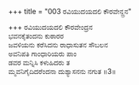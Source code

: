 +++
title = "003 ರವಿಯುದಯದಲಿ ಕೌರವೇನ್ದ್ರನ"

+++
ರವಿಯುದಯದಲಿ ಕೌರವೇಂದ್ರನ  
ಭವನಕೈತಂದನು ಕುಠಾರರ  
ಜವಳಿಯನು ಕರೆಸಿದನು ರಾಧಾಸುತನ ಸೌಬಲನ  
ಅವನಿಪತಿ ಗಾಂಧಾರಿಯರು ಪಾಂ  
ಡವರ ಮನ್ನಿಸಿ ಕಳುಹಿದರು ತ  
ಮ್ಮವನಿಗೈದಿದರೆಂದನಾ ದುಶ್ಯಾಸನನು ನಗುತ    ॥3॥